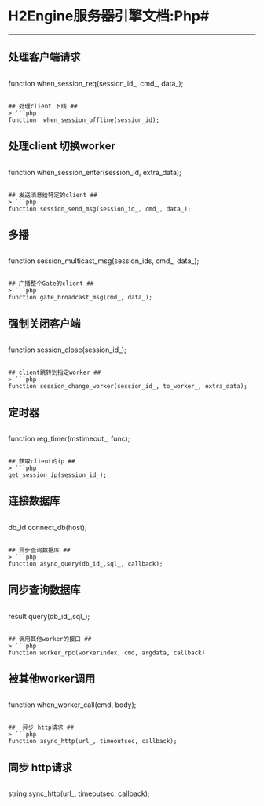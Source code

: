 # H2Engine服务器引擎文档:Php#
* * *
## 处理客户端请求 ##
> ```php
function  when_session_req(session_id_, cmd_, data_);
```

## 处理client 下线 ##
> ```php
function  when_session_offline(session_id);
```

## 处理client 切换worker ##
> ```php
function  when_session_enter(session_id, extra_data);
``` 

## 发送消息给特定的client ##
> ```php
function session_send_msg(session_id_, cmd_, data_);
```

## 多播 ##
> ```php
function session_multicast_msg(session_ids, cmd_, data_);
```

## 广播整个Gate的client ##
> ```php
function gate_broadcast_msg(cmd_, data_);
```

## 强制关闭客户端 ##
> ```php
function session_close(session_id_);
```

## client跳转到指定worker ##
> ```php
function session_change_worker(session_id_, to_worker_, extra_data);
```

## 定时器 ##
> ```php
function reg_timer(mstimeout_, func);
```

## 获取client的ip ##
> ```php
get_session_ip(session_id_);
```

## 连接数据库 ##
> ```php
db_id connect_db(host);
```

## 异步查询数据库 ##
> ```php
function async_query(db_id_,sql_, callback);
```

## 同步查询数据库 ##
> ```php
result query(db_id_,sql_);
```

## 调用其他worker的接口 ##
> ```php
function worker_rpc(workerindex, cmd, argdata, callback)
```

## 被其他worker调用 ##
> ```php
function when_worker_call(cmd, body);
```

##  异步 http请求 ##
> ```php
function async_http(url_, timeoutsec, callback);
```

##  同步 http请求 ##
> ```php
string sync_http(url_, timeoutsec, callback);
```
